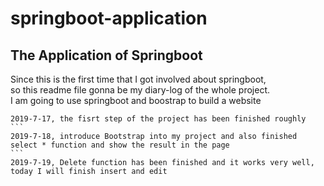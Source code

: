 





# springboot-application
## The Application of Springboot

    
     
     

Since this is the first time that I got involved about springboot,<br> so this readme file gonna be my diary-log of the whole project.<br>
I am going to use springboot and boostrap to build a website

    2019-7-17, the fisrt step of the project has been finished roughly
    ```
    2019-7-18, introduce Bootstrap into my project and also finished select * function and show the result in the page
    ```
    2019-7-19, Delete function has been finished and it works very well, today I will finish insert and edit
